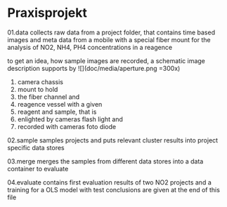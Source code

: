 # Praxisprojekt

01.data
collects raw data from a project folder, that contains time based images and meta data from a mobile
with a special fiber mount for the analysis of NO2, NH4, PH4 concentrations in a reagence

to get an idea, how sample images are recorded, a schematic image description supports by
 ![](doc/media/aperture.png =300x)

1) camera chassis
2) mount to hold
3) the fiber channel and
4) reagence vessel with a given
5) reagent and sample, that is
6) enlighted by cameras flash light and
7) recorded with cameras foto diode

02.sample
samples projects and puts relevant cluster results into project specific data stores

03.merge
merges the samples from different data stores into a data container to evaluate

04.evaluate
contains first evaluation results of two NO2 projects and a training for a OLS model with test
conclusions are given at the end of this file
